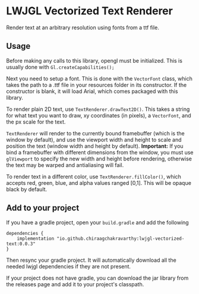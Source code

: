 # LWJGL Vectorized Text Renderer
Render text at an arbitrary resolution using fonts from a ttf file.
## Usage
Before making any calls to this library, opengl must be initialized. This is usually done with ```Gl.createCapabilities();```

Next you need to setup a font. This is done with the ```VectorFont``` class, which takes the path to a .ttf file in your resources folder in its constructor. If the constructor is blank, it will load Arial, which comes packaged with this library.

To render plain 2D text, use ```TextRenderer.drawText2D()```. This takes a string for what text you want to draw, xy coordinates (in pixels), a ```VectorFont```, and the px scale for the text.

```TextRenderer``` will render to the currently bound framebuffer (which is the window by default), and use the viewport width and height to scale and position the text (window width and height by default). **Important:** If you bind a framebuffer with different dimensions from the window, you must use ```glViewport``` to specify the new width and height before rendering, otherwise the text may be warped and antialiasing will fail.

To render text in a different color, use ```TextRenderer.fillColor()```, which accepts red, green, blue, and alpha values ranged [0,1]. This will be opaque black by default.

## Add to your project
If you have a gradle project, open your ```build.gradle``` and add the following

```
dependencies {
    implementation "io.github.chiraagchakravarthy:lwjgl-vectorized-text:0.0.3"
}
```
Then resync your gradle project. It will automatically download all the needed lwjgl dependencies if they are not present.

If your project does not have gradle, you can download the jar library from the releases page and add it to your project's classpath.
